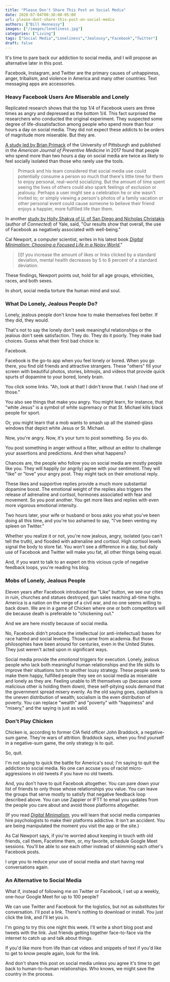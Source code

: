 ```yaml
---
title: "Please Don't Share This Post on Social Media"
date: 2020-07-04T08:38:00-05:00
url: please-dont-share-this-post-on-social-media
authors: ["Bill Hennessy"]
images: ["/images/loneliness.jpg"]
categories: ["Living"]
tags: ["Social Media","Loneliness","Jealousy","Facebook","Twitter"]
draft: false
---
```

It's time to pare back our addiction to social media, and I will propose an alternative later in this post. 

Facebook, Instagram, and Twitter are the primary causes of unhappiness, anger, tribalism, and violence in America and many other countries. Text messaging apps are accessories. 

### Heavy Facebook Users Are Miserable and Lonely

Replicated research shows that the top 1/4 of Facebook users are three times as angry and depressed as the bottom 1/4. This fact surprised the researchers who conducted the original experiment. They suspected some degree of life-dissatisfaction among people who spend more than four hours a day on social media. They did not expect these addicts to be orders of magnitude more miserable. But they are. 

[A study led by Brian Primack](https://www.studyfinds.org/social-media-isolation-study/) of the University of Pittsburgh and published in the *American Journal of Preventive Medicine* in 2017 found that people who spend more than two hours a day on social media are twice as likely to feel socially isolated than those who rarely use the tools. 

> Primack and his team considered that social media use could potentially consume a person so much that there's little time for them to enjoy personal, real-world socializing. But the amount of time spent seeing the lives of others could also spark feelings of exclusion or jealousy. Perhaps a user might see a celebration he or she wasn't invited to; or simply viewing a person's photos of a family vacation or other personal event could cause someone to believe their friend enjoys a happier, more fulfilled life than them.

In another [study by Holly Shakya of U. of San Diego and Nicholas Christakis](https://hbr.org/2017/04/a-new-more-rigorous-study-confirms-the-more-you-use-facebook-the-worse-you-feel) (author of *Connected*) of Yale, said, "Our results show that overall, the use of Facebook as negatively associated with well-being." 

Cal Newport, a computer scientist, writes in his latest book [*Digital Minimalism: Choosing a Focused Life in a Noisy World*](https://read.amazon.com/kp/embed?asin=B07DBRBP7G&preview=newtab&linkCode=kpe&ref_=cm_sw_r_kb_dp_PpiaFbBXMTEE0)," 

> [I]f you increase the amount of likes or links clicked by a standard deviation, mental health decreases by 5 to 8 percent of a standard deviation.

These findings, Newport points out, hold for all age groups, ethnicities, races, and both sexes. 

In short, social media torture the human mind and soul. 

### What Do Lonely, Jealous People Do?

Lonely, jealous people don't know how to make themselves feel better. If they did, they would. 

That's not to say the lonely don't seek meaningful relationships or the jealous don't seek satisfaction. They do. They do it poorly. They make bad choices. Guess what their first bad choice is:

Facebook. 

Facebook is the go-to app when you feel lonely or bored. When you go there, you find old friends and attractive strangers. These "others" fill your screen with beautiful photos, stories, bitmojis, and videos that provide quick spurts of dopamine to your bored, lonely brain. 

You click some links. "Ah, look at that! I didn't know that. I wish I had one of those." 

You also see things that make you angry. You might learn, for instance, that "white Jesus" is a symbol of white supremacy or that St. Michael kills black people for sport. 

Or, you might learn that a mob wants to smash up all the stained-glass windows that depict white Jesus or St. Michael. 

Now, you're angry. Now, it's your turn to post something. So you do. 

You post something in anger without a filter, without an editor to challenge your assertions and predictions. And then what happens?

Chances are, the people who follow you on social media are mostly people like you. They will happily (or angrily) agree with your sentiment. They will "like" or "love" your angry post. They might tack on their emotional reply. 

These likes and supportive replies provide a much more substantial dopamine boost. The emotional weight of the replies also triggers the release of adrenaline and cortisol, hormones associated with fear and movement. So you post another. You get more likes and replies with even more vigorous emotional intensity. 

Two hours later, your wife or husband or boss asks you what you've been doing all this time, and you're too ashamed to say, "I've been venting my spleen on Twitter." 

Whether you realize it or not, you're now jealous, angry, isolated (you can't tell the truth), and flooded with adrenaline and cortisol. High cortisol levels signal the body to store fat. You won't see a difference in a day, but daily use of Facebook and Twitter will make you fat, all other things being equal. 

And, if you want to talk to an expert on this vicious cycle of negative feedback loops, you're reading his blog. 

### Mobs of Lonely, Jealous People

Eleven years after Facebook introduced the "Like" button, we see our cities in ruin, churches and statues destroyed, gun sales reaching all-time highs. America is a nation on the verge of a civil war, and no one seems willing to back down. We are in a game of Chicken where one or both competitors will die because death is preferable to "chickening out." 

And we are here mostly because of social media. 

No, Facebook didn't produce the intellectual (or anti-intellectual) bases for race hatred and social leveling. Those came from academia. But those philosophies have been around for centuries, even in the United States. They just weren't acted upon in significant ways. 

Social media provide the *emotional* triggers for execution. Lonely, jealous people who lack both meaningful human relationships and the life skills to improve their situations turn to another lousy strategy. These people seek to make them happy, fulfilled people they see on social media as miserable and lonely as they are. Feeling unable to lift themselves up (because some malicious other is holding them down), these self-pitying souls demand that the government spread misery evenly. As the old saying goes, capitalism is the uneven distribution of wealth; socialism is the even distribution of poverty. You can replace "wealth" and "poverty" with "happiness" and "misery," and the saying is just as valid. 

### Don't Play Chicken

Chicken is, according to former CIA field officer John Braddock, a negative-sum game. They're wars of attrition. Braddock says, when you find yourself in a negative-sum game, the only strategy is to quit.

So, quit. 

I'm not saying to quick the battle for America's soul; I'm saying to quit the addiction to social media. No one can accuse you of racist micro-aggressions in old tweets if you have no old tweets. 

And, you don't have to quit Facebook altogether. You can pare down your list of friends to only those whose relationships you value. You can leave the groups that serve mostly to satisfy that negative feedback loop described above. You can use Zappier or IFTT to email you updates from the people you care about and avoid those platforms altogether. 

(If you read [*Digital Minimalism*](https://read.amazon.com/kp/embed?asin=B07DBRBP7G&preview=newtab&linkCode=kpe&ref_=cm_sw_r_kb_dp_PpiaFbBXMTEE0), you will learn that social media companies hire psychologists to make their platforms addictive. It isn't an accident. You are being manipulated the moment you visit the app or the site.) 

As Cal Newport says, if you're worried about keeping in touch with old friends, call them, Facetime them, or, my favorite, schedule Google Meet sessions. You'll be able to *see* each other instead of skimming each other's Facebook posts.

I urge you to reduce your use of social media and start having real conversations again. 

### An Alternative to Social Media

What if, instead of following me on Twitter or Facebook, I set up a weekly, one-hour Google Meet for up to 100 people? 

We can use Twitter and Facebook for the logistics, but not as substitutes for conversation. I'll post a link. There's nothing to download or install. You just click the link, and I'll let you in. 

I'm going to try this one night this week. I'll write a short blog post and tweets with the link. Just friends getting together face-to-face via the internet to catch up and talk about things. 

If you'd like more from life than cat videos and snippets of text if you'd like to get to know people again, look for the link. 

And don't share this post on social media unless you agree it's time to get back to human-to-human relationships. Who knows, we might save the country in the process. 


